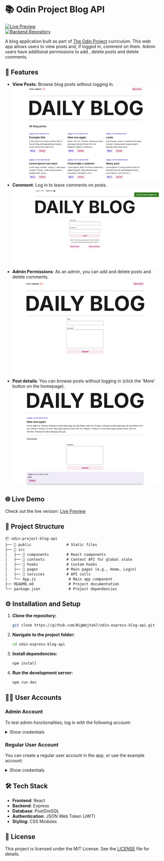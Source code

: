 # 📚 Odin Project Blog API

[![Live Preview](https://img.shields.io/badge/Live_Preview-Available-brightgreen)](https://my-blog-api.netlify.app/)  
[![Backend Repository](https://img.shields.io/badge/Backend_Repo-Link-blue)](https://github.com/BigWojtek7/odin-express-blog-api)

A blog application built as part of [The Odin Project](https://www.theodinproject.com/) curriculum. This web app allows users to view posts and, if logged in, comment on them. Admin users have additional permissions to add , delete posts and delete comments.

## 🚀 Features

- **View Posts**: Browse blog posts without logging in.
  ![Main screen](./src/assets/images/homepage.png)
- **Comment**: Log in to leave comments on posts.
  ![Login](./src/assets/images/login.png)
- **Admin Permissions**: As an admin, you can add and delete posts and delete comments.
  ![New post](./src/assets/images/new-post.png)
- **Post details**: You can browse posts without logging in (click the 'More' button on the homepage).
  ![Post details](./src/assets/images/post-page.png)

## 🌐 Live Demo

Check out the live version: [Live Preview](https://my-blog-api.netlify.app/)

## 📂 Project Structure

```plaintext
📦 odin-project-blog-api
├── 📁 public                # Static files
├── 📁 src
│   ├── 📁 components        # React components
│   ├── 📁 contexts          # Context API for global state
│   ├── 📁 hooks             # Custom hooks
│   ├── 📁 pages             # Main pages (e.g., Home, Login)
│   ├── 📁 services          # API calls
│   └── App.js               # Main app component
├── README.md                # Project documentation
└── package.json             # Project dependencies
```

## ⚙️ Installation and Setup

1. **Clone the repository:**

   ```bash
   git clone https://github.com/BigWojtek7/odin-express-blog-api.git
   ```

2. **Navigate to the project folder:**

   ```bash
   cd odin-express-blog-api
   ```

3. **Install dependencies:**

   ```bash
   npm install
   ```

4. **Run the development server:**
   ```bash
   npm run dev
   ```

## 🧑‍💻 User Accounts

### Admin Account

To test admin functionalities, log in with the following account:

<details>
<summary>Show credentials</summary>

- **Username**: `admin`
- **Password**: `admin`

</details>

### Regular User Account

You can create a regular user account in the app, or use the example account:

<details>
<summary>Show credentials</summary>

- **Username**: `user`
- **Password**: `user`

</details>

## 🛠 Tech Stack

- **Frontend**: React
- **Backend**: Express
- **Database**: PostGreSQL
- **Authentication**: JSON Web Token (JWT)
- **Styling**: CSS Modules

## 📜 License

This project is licensed under the MIT License. See the [LICENSE](LICENSE) file for details.
